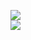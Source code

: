 [![](https://img.shields.io/badge/Made%20With-Github%20Spray-lightgrey.svg?style=for-the-badge&logo=github)](https://github.com/Annihil/github-spray#8136)  
[![](https://i.imgur.com/2DrTn0Z.gif)](https://github.com/Annihil/github-spray)